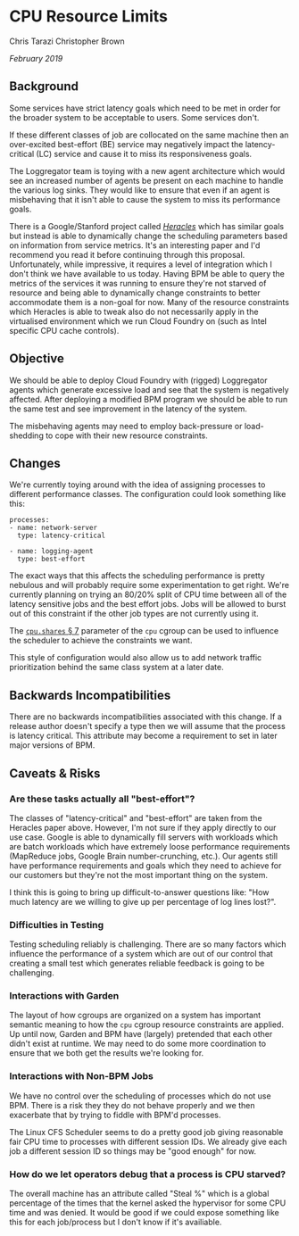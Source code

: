 # CPU Resource Limits

Chris Tarazi
Christopher Brown  

*February 2019*

## Background

Some services have strict latency goals which need to be met in order for the
broader system to be acceptable to users. Some services don't.

If these different classes of job are collocated on the same machine then an
over-excited best-effort (BE) service may negatively impact the
latency-critical (LC) service and cause it to miss its responsiveness goals. 

The Loggregator team is toying with a new agent architecture which would see an
increased number of agents be present on each machine to handle the various log
sinks. They would like to ensure that even if an agent is misbehaving that it
isn't able to cause the system to miss its performance goals.

There is a Google/Stanford project called [*Heracles*][heracles] which has
similar goals but instead is able to dynamically change the scheduling
parameters based on information from service metrics. It's an interesting paper
and I'd recommend you read it before continuing through this proposal.
Unfortunately, while impressive, it requires a level of integration which I
don't think we have available to us today. Having BPM be able to query the
metrics of the services it was running to ensure they're not starved of
resource and being able to dynamically change constraints to better accommodate
them is a non-goal for now. Many of the resource constraints which Heracles is
able to tweak also do not necessarily apply in the virtualised environment
which we run Cloud Foundry on (such as Intel specific CPU cache controls).

[heracles]: https://ai.google/research/pubs/pub45351

## Objective

We should be able to deploy Cloud Foundry with (rigged) Loggregator agents
which generate excessive load and see that the system is negatively affected.
After deploying a modified BPM program we should be able to run the same test
and see improvement in the latency of the system.

The misbehaving agents may need to employ back-pressure or load-shedding to
cope with their new resource constraints.

## Changes

We're currently toying around with the idea of assigning processes to different
performance classes. The configuration could look something like this:

    processes:
    - name: network-server
      type: latency-critical

    - name: logging-agent
      type: best-effort

The exact ways that this affects the scheduling performance is pretty nebulous
and will probably require some experimentation to get right. We're currently
planning on trying an 80/20% split of CPU time between all of the latency
sensitive jobs and the best effort jobs. Jobs will be allowed to burst out of
this constraint if the other job types are not currently using it.

The [`cpu.shares` § 7][shares] parameter of the `cpu` cgroup can be used to
influence the scheduler to achieve the constraints we want.

This style of configuration would also allow us to add network traffic
prioritization behind the same class system at a later date.

[shares]: https://www.kernel.org/doc/Documentation/scheduler/sched-design-CFS.txt

## Backwards Incompatibilities

There are no backwards incompatibilities associated with this change. If a
release author doesn't specify a type then we will assume that the process is
latency critical. This attribute may become a requirement to set in later major
versions of BPM.

## Caveats & Risks

### Are these tasks actually all "best-effort"?

The classes of "latency-critical" and "best-effort" are taken from the Heracles
paper above. However, I'm not sure if they apply directly to our use case.
Google is able to dynamically fill servers with workloads which are batch
workloads which have extremely loose performance requirements (MapReduce jobs,
Google Brain number-crunching, etc.). Our agents still have performance
requirements and goals which they need to achieve for our customers but they're
not the most important thing on the system.

I think this is going to bring up difficult-to-answer questions like: "How much
latency are we willing to give up per percentage of log lines lost?".

### Difficulties in Testing

Testing scheduling reliably is challenging. There are so many factors which
influence the performance of a system which are out of our control that
creating a small test which generates reliable feedback is going to be
challenging.

### Interactions with Garden

The layout of how cgroups are organized on a system has important semantic
meaning to how the `cpu` cgroup resource constraints are applied. Up until now,
Garden and BPM have (largely) pretended that each other didn't exist at
runtime. We may need to do some more coordination to ensure that we both get
the results we're looking for.

### Interactions with Non-BPM Jobs

We have no control over the scheduling of processes which do not use BPM. There
is a risk they they do not behave properly and we then exacerbate that by
trying to fiddle with BPM'd processes.

The Linux CFS Scheduler seems to do a pretty good job giving reasonable fair
CPU time to processes with different session IDs. We already give each job a
different session ID so things may be "good enough" for now.

### How do we let operators debug that a process is CPU starved?

The overall machine has an attribute called "Steal %" which is a global
percentage of the times that the kernel asked the hypervisor for some CPU time
and was denied. It would be good if we could expose something like this for
each job/process but I don't know if it's availiable.
